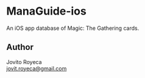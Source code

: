 # ManaGuide-ios
An iOS app database of Magic: The Gathering cards.

## Author
Jovito Royeca<br/>
jovit.royeca@gmail.com


